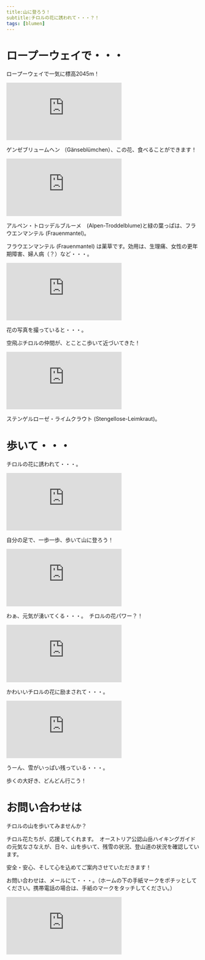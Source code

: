 ```yaml
---
title:山に登ろう！
subtitle:チロルの花に誘われて・・・？！
tags: [blumen]
---
```


# ロープーウェイで・・・

ロープーウェイで一気に標高2045m！

![20240606-gänseblümchen](https://piwigo.schickl.de/i.php?/upload/2024/06/07/20240607073055-21b6e6a0-me.jpg)

ゲンゼブリュームヘン （Gänseblümchen）、この花、食べることができます！

![20240606-alpen-troddelblume](https://piwigo.schickl.de/i.php?/upload/2024/06/07/20240607073313-c90e6619-me.jpg)

アルペン・トロッデルブルーメ　(Alpen-Troddelblume)と緑の葉っぱは、フラウエンマンテル (Frauenmantel)。

フラウエンマンテル (Frauenmantel) は薬草です。効用は、生理痛、女性の更年期障害、婦人病（？）など・・・。

![20240660-alpendore](https://piwigo.schickl.de/i.php?/upload/2024/06/07/20240607073541-06588192-me.jpg)

花の写真を撮っていると・・・。

空飛ぶチロルの仲間が、とことこ歩いて近づいてきた！

![20240606-stengelloses-leimkraut](https://piwigo.schickl.de/i.php?/upload/2024/06/07/20240607073805-33cc950f-me.jpg)
 
ステンゲルローゼ・ライムクラウト (Stengellose-Leimkraut)。

# 歩いて・・・

チロルの花に誘われて・・・。　

![20240606-primel](https://piwigo.schickl.de/i.php?/upload/2024/06/07/20240607075039-1866f8f3-me.jpg)

自分の足で、一歩一歩、歩いて山に登ろう！

![20240606-blumen](https://piwigo.schickl.de/i.php?/upload/2024/06/07/20240607080347-532a4674-me.jpg)

わぁ、元気が湧いてくる・・・。　チロルの花パワー？！

![20240606-wundklee](https://piwigo.schickl.de/i.php?/upload/2024/06/07/20240607081204-3d255608-me.jpg)

かわいいチロルの花に励まされて・・・。

![20240606-seefelderjoch](https://piwigo.schickl.de/i.php?/upload/2024/06/07/20240607080113-426ead0e-me.jpg)

うーん、雪がいっぱい残っている・・・。

歩くの大好き、どんどん行こう！


# お問い合わせは

チロルの山を歩いてみませんか？

チロル花たちが、応援してくれます。　オーストリア公認山岳ハイキングガイドの元気なさなえが、日々、山を歩いて、残雪の状況、登山道の状況を確認しています。

安全・安心、そして心を込めてご案内させていただきます！

お問い合わせは、メールにて・・・。（ホームの下の手紙マークをポチッとしてください。携帯電話の場合は、手紙のマークをタッチしてください。）

![20240606-seefelderspitze](https://piwigo.schickl.de/i.php?/upload/2024/06/07/20240607075733-e0d02163-me.jpg)


